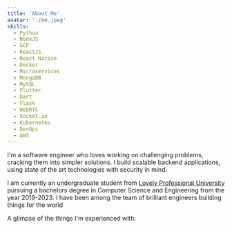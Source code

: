 ```yaml
---
title: 'About Me'
avatar: './me.jpeg'
skills:
  - Python
  - NodeJS
  - GCP
  - ReactJS
  - React Native
  - Docker
  - Microservices
  - MongoDB
  - MySQL
  - Flutter
  - Dart
  - Flask
  - WebRTC
  - Socket.io
  - Kubernetes
  - DevOps
  - AWS
---
```


I'm a software engineer who loves working on challenging problems, cracking them into simpler solutions. I build scalable backend applications, using state of the art technologies with security in mind.

I am currently an undergraduate student from [Lovely Professional University](https://www.lpu.in/) pursuing a bachelors degree in Computer Science and Engineering from the year 2019-2023. I have been among the team of brilliant engineers building things for the world

A glimpse of the things I'm experienced with:
